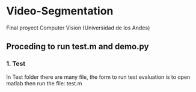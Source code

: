 # Video-Segmentation
Final proyect Computer Vision (Universidad de los Andes)

## Proceding to run test.m and demo.py

### 1. Test

In Test folder there are many file, the form to run test evaluation is to open matlab then run the file: test.m
